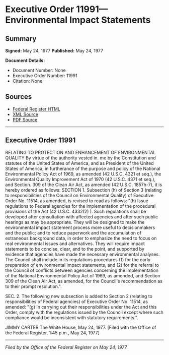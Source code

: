 # Executive Order 11991—Environmental Impact Statements

## Summary

**Signed:** May 24, 1977
**Published:** May 24, 1977

**Document Details:**
- Document Number: None
- Executive Order Number: 11991
- Citation: None

## Sources
- [Federal Register HTML](https://www.presidency.ucsb.edu/documents/executive-order-11991-environmental-impact-statements)
- [XML Source](None)
- [PDF Source](None)

---

## Executive Order 11991

RELATING TO PROTECTION AND
ENHANCEMENT OF ENVIRONMENTAL QUALITY
By virtue of the authority vested in. me by the Constitution and statutes of the United States of America, and as President of the United States of America, in furtherance of the purpose and policy of the National Environmental Policy Act of 1969, as amended (42 U.S.C. 4321 et seq.), the Environmental Quality Improvement Act of 1970 (42 U.S.C. 4371 et seq.), and Section. 309 of the Clean Air Act, as amended (42 U.S.C. 1857h-7), it is hereby ordered as follows:
SECTION 1. Subsection (h) of Section 3 (relating to responsibilities of the Council on Environmental Quality) of Executive Order No. 11514, as amended, is revised to read as follows:
"(h) Issue regulations to Federal agencies for the implementation of the procedural provisions of the Act (42 U.S.C. 4332(2) ). Such regulations shall be developed after consultation with affected agencies and after such public hearings as may be appropriate. They will be designed to make the environmental impact statement process more useful to decisionmakers and the public; and to reduce paperwork and the accumulation of extraneous background data, in order to emphasize the need to focus on real environmental issues and alternatives. They will require impact statements to be concise, clear, and to the point, and supported by evidence that agencies have made the necessary environmental analyses. The Council shall include in its regulations procedures (1) for the early preparation of environmental impact statements, and (2) for the referral to the Council of conflicts between agencies concerning the implementation of the National Environmental Policy Act of 1969, as amended, and Section 309 of the Clean Air Act, as amended, for the Council's recommendation as to their prompt resolution.".

SEC. 2. The following new subsection is added to Section 2 (relating to responsibilities of Federal agencies) of Executive Order No. 11514, as amended:
"(g) In carrying out their responsibilities under the Act and this Order, comply with the regulations issued by the Council except where such compliance would be inconsistent with statutory requirements.".

JIMMY CARTER
The White House,
May 24, 1977.
[Filed with the Office of the Federal Register, 1:45 p.m., May 24, 1977]

---

*Filed by the Office of the Federal Register on May 24, 1977*
